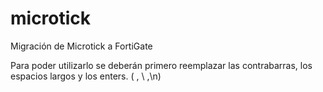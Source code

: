 # microtick
Migración de Microtick a FortiGate


Para poder utilizarlo se deberán primero reemplazar las contrabarras, los espacios largos y los enters. (     ,  \  ,\n)
